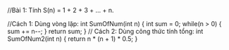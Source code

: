 //Bài 1: Tính S(n) = 1 + 2 + 3 + … + n.

//Cách 1: Dùng vòng lặp:
int SumOfNum(int n)
{
	int sum = 0;
	while(n > 0)
	{
		sum += n--;
	}
	return sum;
}
// Cách 2: Dùng công thức tính tổng:
int SumOfNum2(int n)
{
	return n * (n + 1) * 0.5;
}
